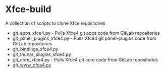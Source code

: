 # Xfce-build

A collection of scripts to clone Xfce repositories

 - git_apps_xfce4.py - Pulls Xfce4 git apps code from GitLab repositories
 - git_panel_plugins_xfce4.py - Pulls Xfce4 git panel-plugins code from GitLab repositories
 - git_bindings_xfce4.py
 - git_thunar_plugins_xfce4.py
 - git_core_xfce4.py - Pulls Xfce4 git core code from GitLab repositories
 - git_www_xfce4.py

